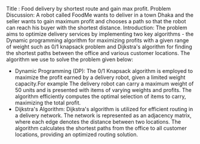 Title : Food delivery by shortest route and gain max
profit.
Problem Discussion: A robot called FoodMe wants to deliver in a
town Dhaka and the seller wants to gain maximum profit and chooses
a path so that the robot can reach his buyer with the shortest distance.
Introduction: The problem aims to optimize delivery services by
implementing two key algorithms - the Dynamic programming
algorithm for maximizing profits with a given range of weight such as
0/1 knapsack problem and Dijkstra's algorithm for finding the shortest
paths between the office and various customer locations.
The algorithm we use to solve the problem given below:
- Dynamic Programming (DP):
The 0/1 Knapsack algorithm is employed to maximize the profit
earned by a delivery robot, given a limited weight capacity.For
example The delivery robot can carry a maximum weight of 50 units
and is presented with items of varying weights and profits. The
algorithm efficiently computes the optimal selection of items to carry,
maximizing the total profit.
- Dijkstra's Algorithm:
Dijkstra's algorithm is utilized for efficient routing in a delivery network.
The network is represented as an adjacency matrix, where each edge
denotes the distance between two locations. The algorithm calculates
the shortest paths from the office to all customer locations, providing
an optimized routing solution.
